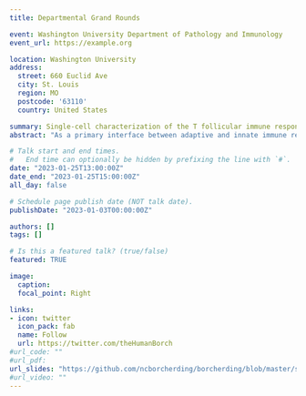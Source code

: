 ```yaml
---
title: Departmental Grand Rounds

event: Washington University Department of Pathology and Immunology
event_url: https://example.org

location: Washington University
address:
  street: 660 Euclid Ave
  city: St. Louis
  region: MO
  postcode: '63110'
  country: United States

summary: Single-cell characterization of the T follicular immune response in COVID-19 vaccination using deep learning
abstract: "As a primary interface between adaptive and innate immune responses, T cells serve as a central node in regulating the immune system. In turn, T cell response is governed by antigen recognition via the T cell receptor (TCR). This recognition and subsequent response coordinate a series of transcriptional programs. Single-cell RNA and paired TCR profiling offer insights into numerous physiological and pathological processes. Unlike the plethora of single-cell RNA analysis pipelines, computational tools that leverage single-cell TCR sequences for further analyses are wanting. We developed a deep learning-based approach to transform complementarity-determining region 3 (cdr3) amino acid sequences into vectors using the latent dimensional space. RNA expression and TCR sequences can be co-embedded with these transformed values to produce a dimensional reduction that encompasses an immune response. We then applied this approach to look at spatiotemporal T follicular helper response in COVID-19 vaccinations and identify candidate TCRs that bind the spike antigen of SARS-CoV2. Our confirmatory studies cloning chimeric TCRs into Jurkat cells are the first in vitro confirmed deep learning-based TCR antigen predictions."

# Talk start and end times.
#   End time can optionally be hidden by prefixing the line with `#`.
date: "2023-01-25T13:00:00Z"
date_end: "2023-01-25T15:00:00Z"
all_day: false

# Schedule page publish date (NOT talk date).
publishDate: "2023-01-03T00:00:00Z"

authors: []
tags: []

# Is this a featured talk? (true/false)
featured: TRUE

image:
  caption: 
  focal_point: Right

links:
- icon: twitter
  icon_pack: fab
  name: Follow
  url: https://twitter.com/theHumanBorch
#url_code: ""
#url_pdf: 
url_slides: "https://github.com/ncborcherding/borcherding/blob/master/static/uploads/20230125_SCGpresentation.pdf"
#url_video: ""
---
```

